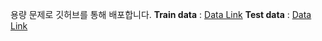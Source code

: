 용량 문제로 깃허브를 통해 배포합니다.
**Train data** : [Data Link](https://drive.google.com/file/d/15eYFW64d6SPKtRcSdHt5TkNQTxQdql4m/view?usp=sharing)
**Test data** : [Data Link](https://drive.google.com/file/d/1--efEuJcUeVhA1LHYn6Bn4xAzt_heOYZ/view?usp=sharing)
